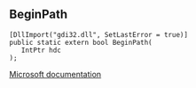 ## BeginPath

```
[DllImport("gdi32.dll", SetLastError = true)]
public static extern bool BeginPath(
   IntPtr hdc
);
```

[Microsoft documentation](https://docs.microsoft.com/en-us/windows/win32/api/wingdi/nf-wingdi-beginpath)
